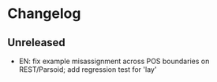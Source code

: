 # Changelog

## Unreleased

- EN: fix example misassignment across POS boundaries on REST/Parsoid; add regression test for 'lay'

